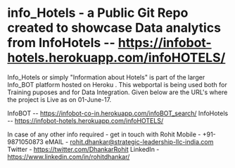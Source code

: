 # info_Hotels - a Public Git Repo created to showcase Data analytics from InfoHotels -- https://infobot-hotels.herokuapp.com/infoHOTELS/

Info_Hotels or simply "Information about Hotels" is part of the larger Info_BOT platform hosted on Heroku . 
This webportal is being used both for Training puposes and for Data Integration.
Given below are the URL's where the project is Live as on 01-June-17.

InfoBOT -- https://infobot-co-in.herokuapp.com/infoBOT_search/
InfoHotels -- https://infobot-hotels.herokuapp.com/infoHOTELS/

In case of any other info required - get in touch with Rohit 
Mobile - +91-9871050873
eMAIL - rohit.dhankar@strategic-leadership-llc-india.com
Twitter - https://twitter.com/DhankarRohit
LinkedIn - https://www.linkedin.com/in/rohitdhankar/
